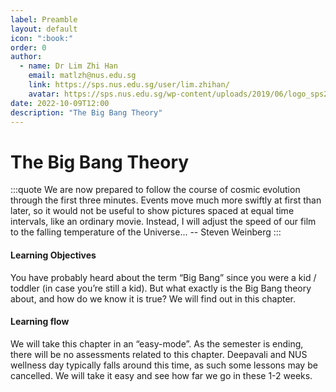 ```yaml
---
label: Preamble
layout: default
icon: ":book:"
order: 0
author:
  - name: Dr Lim Zhi Han
    email: matlzh@nus.edu.sg
    link: https://sps.nus.edu.sg/user/lim.zhihan/
    avatar: https://sps.nus.edu.sg/wp-content/uploads/2019/06/logo_sps20.png
date: 2022-10-09T12:00
description: "The Big Bang Theory"
---
```

# The Big Bang Theory

:::quote
We are now prepared to follow the course of cosmic evolution through the first three minutes. Events move much more swiftly at first than later, so it would not be useful to show pictures spaced at equal time intervals, like an ordinary movie. Instead, I will adjust the speed of our film to the falling temperature of the Universe... -- Steven Weinberg
:::

#### Learning Objectives

You have probably heard about the term “Big Bang” since you were a kid / toddler (in case you’re still a kid). But what exactly is the Big Bang theory about, and how do we know it is true? We will find out in this chapter.

#### Learning flow

We will take this chapter in an “easy-mode”. As the semester is ending, there will be no assessments related to this chapter. Deepavali and NUS wellness day typically falls around this time, as such some lessons may be cancelled. We will take it easy and see how far we go in these 1-2 weeks.
